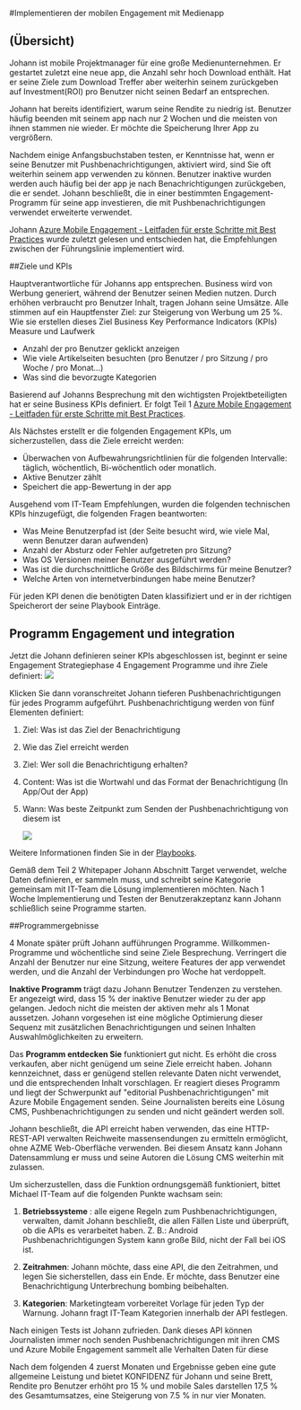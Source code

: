 <properties 
    pageTitle="Azure Mobile Engagement Implementierung für Medien-App"
    description="Medien app Szenario Azure Mobile Engagement implementiert wird." 
    services="mobile-engagement" 
    documentationCenter="mobile" 
    authors="piyushjo"
    manager="dwrede"
    editor=""/>

<tags
    ms.service="mobile-engagement"
    ms.devlang="na"
    ms.topic="article"
    ms.tgt_pltfrm="mobile-multiple"
    ms.workload="mobile" 
    ms.date="08/19/2016"
    ms.author="piyushjo"/>

#<a name="implement-mobile-engagement-with-media-app"></a>Implementieren der mobilen Engagement mit Medienapp

## <a name="overview"></a>(Übersicht)

Johann ist mobile Projektmanager für eine große Medienunternehmen. Er gestartet zuletzt eine neue app, die Anzahl sehr hoch Download enthält. Hat er seine Ziele zum Download Treffer aber weiterhin seinem zurückgeben auf Investment(ROI) pro Benutzer nicht seinen Bedarf an entsprechen. 

Johann hat bereits identifiziert, warum seine Rendite zu niedrig ist. Benutzer häufig beenden mit seinem app nach nur 2 Wochen und die meisten von ihnen stammen nie wieder. Er möchte die Speicherung Ihrer App zu vergrößern.

Nachdem einige Anfangsbuchstaben testen, er Kenntnisse hat, wenn er seine Benutzer mit Pushbenachrichtigungen, aktiviert wird, sind Sie oft weiterhin seinem app verwenden zu können. Benutzer inaktive wurden werden auch häufig bei der app je nach Benachrichtigungen zurückgeben, die er sendet. Johann beschließt, die in einer bestimmten Engagement-Programm für seine app investieren, die mit Pushbenachrichtigungen verwendet erweiterte verwendet.

Johann [Azure Mobile Engagement - Leitfaden für erste Schritte mit Best Practices](mobile-engagement-getting-started-best-practices.md) wurde zuletzt gelesen und entschieden hat, die Empfehlungen zwischen der Führungslinie implementiert wird.

##<a name="objectives-and-kpis"></a>Ziele und KPIs

Hauptverantwortliche für Johanns app entsprechen. Business wird von Werbung generiert, während der Benutzer seinen Medien nutzen. Durch erhöhen verbraucht pro Benutzer Inhalt, tragen Johann seine Umsätze. Alle stimmen auf ein Hauptfenster Ziel: zur Steigerung von Werbung um 25 %. Wie sie erstellen dieses Ziel Business Key Performance Indicators (KPIs) Measure und Laufwerk

* Anzahl der pro Benutzer geklickt anzeigen
* Wie viele Artikelseiten besuchten (pro Benutzer / pro Sitzung / pro Woche / pro Monat...)
* Was sind die bevorzugte Kategorien

Basierend auf Johanns Besprechung mit den wichtigsten Projektbeteiligten hat er seine Business KPIs definiert. Er folgt Teil 1 [Azure Mobile Engagement - Leitfaden für erste Schritte mit Best Practices](mobile-engagement-getting-started-best-practices.md). 

Als Nächstes erstellt er die folgenden Engagement KPIs, um sicherzustellen, dass die Ziele erreicht werden:

* Überwachen von Aufbewahrungsrichtlinien für die folgenden Intervalle: täglich, wöchentlich, Bi-wöchentlich oder monatlich.
* Aktive Benutzer zählt
* Speichert die app-Bewertung in der app

Ausgehend vom IT-Team Empfehlungen, wurden die folgenden technischen KPIs hinzugefügt, die folgenden Fragen beantworten:

* Was Meine Benutzerpfad ist (der Seite besucht wird, wie viele Mal, wenn Benutzer daran aufwenden)
* Anzahl der Absturz oder Fehler aufgetreten pro Sitzung?
* Was OS Versionen meiner Benutzer ausgeführt werden?
* Was ist die durchschnittliche Größe des Bildschirms für meine Benutzer?
* Welche Arten von internetverbindungen habe meine Benutzer?

Für jeden KPI denen die benötigten Daten klassifiziert und er in der richtigen Speicherort der seine Playbook Einträge.

## <a name="engagement-program-and-integration"></a>Programm Engagement und integration

Jetzt die Johann definieren seiner KPIs abgeschlossen ist, beginnt er seine Engagement Strategiephase 4 Engagement Programme und ihre Ziele definiert:    ![][1]

Klicken Sie dann voranschreitet Johann tieferen Pushbenachrichtigungen für jedes Programm aufgeführt. Pushbenachrichtigung werden von fünf Elementen definiert:

1. Ziel: Was ist das Ziel der Benachrichtigung
2. Wie das Ziel erreicht werden
3. Ziel: Wer soll die Benachrichtigung erhalten?
4. Content: Was ist die Wortwahl und das Format der Benachrichtigung (In App/Out der App)
5. Wann: Was beste Zeitpunkt zum Senden der Pushbenachrichtigung von diesem ist

    ![][2]

Weitere Informationen finden Sie in der [Playbooks](https://github.com/Azure/azure-mobile-engagement-samples/tree/master/Playbooks).

Gemäß dem Teil 2 Whitepaper Johann Abschnitt Target verwendet, welche Daten definieren, er sammeln muss, und schreibt seine Kategorie gemeinsam mit IT-Team die Lösung implementieren möchten. Nach 1 Woche Implementierung und Testen der Benutzerakzeptanz kann Johann schließlich seine Programme starten.

##<a name="program-results"></a>Programmergebnisse

4 Monate später prüft Johann aufführungen Programme. Willkommen-Programme und wöchentliche sind seine Ziele Besprechung. Verringert die Anzahl der Benutzer nur eine Sitzung, weitere Features der app verwendet werden, und die Anzahl der Verbindungen pro Woche hat verdoppelt.

**Inaktive Programm** trägt dazu Johann Benutzer Tendenzen zu verstehen. Er angezeigt wird, dass 15 % der inaktive Benutzer wieder zu der app gelangen. Jedoch nicht die meisten der aktiven mehr als 1 Monat aussetzen. Johann vorgesehen ist eine mögliche Optimierung dieser Sequenz mit zusätzlichen Benachrichtigungen und seinen Inhalten Auswahlmöglichkeiten zu erweitern.

Das **Programm entdecken Sie** funktioniert gut nicht. Es erhöht die cross verkaufen, aber nicht genügend um seine Ziele erreicht haben. Johann kennzeichnet, dass er genügend stellen relevante Daten nicht verwendet, und die entsprechenden Inhalt vorschlagen. Er reagiert dieses Programm und liegt der Schwerpunkt auf "editorial Pushbenachrichtigungen" mit Azure Mobile Engagement senden. Seine Journalisten bereits eine Lösung CMS, Pushbenachrichtigungen zu senden und nicht geändert werden soll.

Johann beschließt, die API erreicht haben verwenden, das eine HTTP-REST-API verwalten Reichweite massensendungen zu ermitteln ermöglicht, ohne AZME Web-Oberfläche verwenden. Bei diesem Ansatz kann Johann Datensammlung er muss und seine Autoren die Lösung CMS weiterhin mit zulassen.

Um sicherzustellen, dass die Funktion ordnungsgemäß funktioniert, bittet Michael IT-Team auf die folgenden Punkte wachsam sein:

1. **Betriebssysteme** : alle eigene Regeln zum Pushbenachrichtigungen, verwalten, damit Johann beschließt, die allen Fällen Liste und überprüft, ob die APIs es verarbeitet haben.
Z. B.: Android Pushbenachrichtigungen System kann große Bild, nicht der Fall bei iOS ist.

2. **Zeitrahmen**: Johann möchte, dass eine API, die den Zeitrahmen, und legen Sie sicherstellen, dass ein Ende. Er möchte, dass Benutzer eine Benachrichtigung Unterbrechung bombing beibehalten.

3. **Kategorien**: Marketingteam vorbereitet Vorlage für jeden Typ der Warnung. Johann fragt IT-Team Kategorien innerhalb der API festlegen.

Nach einigen Tests ist Johann zufrieden. Dank dieses API können Journalisten immer noch senden Pushbenachrichtigungen mit ihren CMS und Azure Mobile Engagement sammelt alle Verhalten Daten für diese

Nach dem folgenden 4 zuerst Monaten und Ergebnisse geben eine gute allgemeine Leistung und bietet KONFIDENZ für Johann und seine Brett, Rendite pro Benutzer erhöht pro 15 % und mobile Sales darstellen 17,5 % des Gesamtumsatzes, eine Steigerung von 7.5 % in nur vier Monaten.

<!--Image references-->
[1]: ./media/mobile-engagement-media-scenario/engagement-strategy.png
[2]: ./media/mobile-engagement-media-scenario/push-scenarios.png

<!--Link references-->
[Media Playbook link]: https://github.com/Azure/azure-mobile-engagement-samples/tree/master/Playbooks
